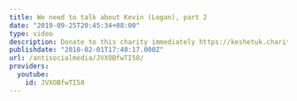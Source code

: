```yaml
---
title: We need to talk about Kevin (Logan), part 2
date: "2019-09-25T20:45:34+08:00"
type: video
description: Donate to this charity immediately https://keshetuk.charitycheckout.co.uk/#!/
publishdate: "2018-02-01T17:40:17.000Z"
url: /antisocialmedia/JVXOBfwTI58/
providers:
  youtube:
    id: JVXOBfwTI58
---
```

